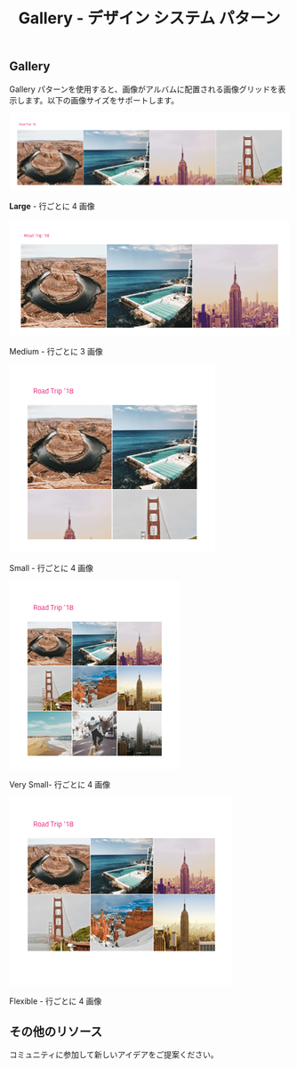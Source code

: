 ﻿---
title: Gallery - デザイン システム パターン
_description: Gallery パターン シンボルは画像グリッドを提供します。画像をアルバムにグループ化するヘッダーがあります。
_keywords: デザイン システム, Sketch, Ignite UI for Angular, パターン, UI ライブラリ, ウィジェット
_language: ja
---

## Gallery

Gallery パターンを使用すると、画像がアルバムに配置される画像グリッドを表示します。以下の画像サイズをサポートします。

<img src="../images/gallery_large.png" srcset="../images/gallery_large@2x.png 2x" />

**Large** - 行ごとに 4 画像

<img src="../images/gallery_medium.png" srcset="../images/gallery_medium@2x.png 2x" />

Medium - 行ごとに 3 画像

<img src="../images/gallery_small.png" srcset="../images/gallery_small@2x.png 2x" />

Small - 行ごとに 4 画像

<img src="../images/gallery_very-small.png" srcset="../images/gallery_very-small@2x.png 2x" />

Very Small- 行ごとに 4 画像

<img src="../images/gallery_flexible.png" srcset="../images/gallery_flexible@2x.png 2x" />

Flexible - 行ごとに 4 画像

## その他のリソース

コミュニティに参加して新しいアイデアをご提案ください。


